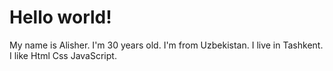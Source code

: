 # Hello world!
My name is Alisher. I'm 30 years old. I'm from Uzbekistan.
I live in Tashkent. I like Html Css JavaScript.
